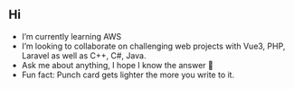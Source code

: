 ## Hi

- I’m currently learning AWS 
- I’m looking to collaborate on challenging web projects with Vue3, PHP, Laravel as well as C++, C#, Java. 
- Ask me about anything, I hope I know the answer 🙂
- Fun fact: Punch card gets lighter the more you write to it.
